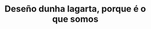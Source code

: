 ---
title: 'Deseño dunha lagarta, porque é o que somos'
description: 'Sanjuan!!! Lagarta!!! E así 48 horas de pardiñas.'
image: 'img/designs/deseno_lagarta.webp'
---